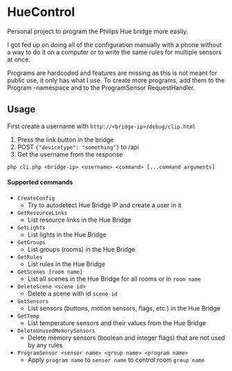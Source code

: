 # HueControl
Personal project to program the Philips Hue bridge more easily.

I got fed up on doing all of the configuration manually with a phone without a way to do it on a computer
or to write the same rules for multiple sensors at once.

Programs are hardcoded and features are missing as this is not meant for public use, it only has what I use.
To create more programs, add them to the Program -namespace and to the ProgramSensor RequestHandler.

## Usage
First create a username with `http://<bridge-ip>/debug/clip.html`
1. Press the link button in the bridge
2. POST `{"devicetype": "something"}` to /api
3. Get the username from the response

`php cli.php <bridge-ip> <username> <command> [...command arguments]`

#### Supported commands
- `CreateConfig`
  - Try to autodetect Hue Bridge IP and create a user in it
- `GetResourceLinks`
  - List resource links in the Hue Bridge
- `GetLights`
  - List lights in the Hue Bridge
- `GetGroups`
  - List groups (rooms) in the Hue Bridge
- `GetRules`
  - List rules in the Hue Bridge
- `GetScenes [room name]`
  - List all scenes in the Hue Bridge for all rooms or in `room name`
- `DeleteScene <scene id>`
  - Delete a scene with id `scene id`
- `GetSensors`
  - List sensors (buttons, motion sensors, flags, etc.) in the Hue Bridge
- `GetTemp`
  - List temperature sensors and their values from the Hue Bridge
- `DeleteUnusedMemorySensors`
  - Delete memory sensors (boolean and integer flags) that are not used by any rules
- `ProgramSensor <sensor name> <group name> <program name>`
  - Apply `program name` to `sensor name` to control room `group name`